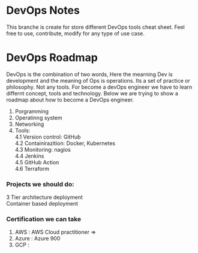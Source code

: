 # DevOps Notes
This branche is create for store different DevOps tools cheat sheet. Feel free to use, contribute, modify for any type of use case.

# DevOps Roadmap
DevOps is the combination of two words, Here the mearning Dev is development and the meaning of Ops is operations. Its a set of practice or philosophy. Not any tools. For become a devOps engineer we have to learn differnt concept, tools and technology. Below we are trying to show a roadmap about how to become a DevOps engineer. 

1. Porgramming 
2. Operatinng system
3. Networking
4. Tools:  \
    4.1 Version control: GitHub \
    4.2 Containirazition: Docker, Kubernetes \
    4.3 Monitoring: nagios \
    4.4 Jenkins\
    4.5 GitHub Action \
    4.6 Terraform

### Projects we should do:
3 Tier architecture deployment \
Container based deployment 

### Certification we can take
1. AWS : AWS Cloud practitioner => 
2. Azure : Azure 900
3. GCP :